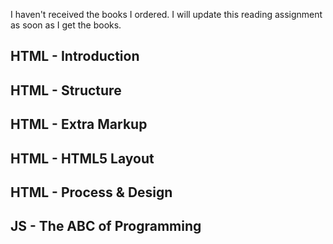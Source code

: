 I haven't received the books I ordered. I will update this reading assignment as soon as I get the books.

## HTML - Introduction

## HTML - Structure

## HTML - Extra Markup

## HTML - HTML5 Layout

## HTML - Process & Design

## JS - The ABC of Programming
